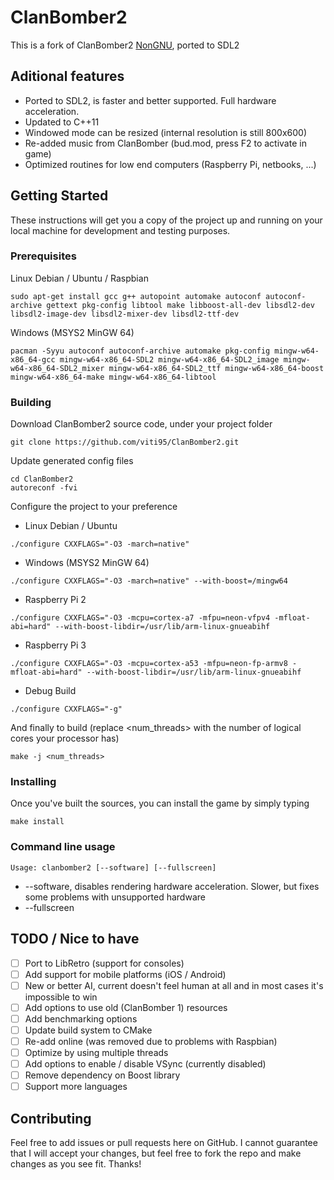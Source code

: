 # ClanBomber2

This is a fork of ClanBomber2 [NonGNU](http://www.nongnu.org/clanbomber/), ported to SDL2

## Aditional features

* Ported to SDL2, is faster and better supported. Full hardware acceleration.
* Updated to C++11
* Windowed mode can be resized (internal resolution is still 800x600)
* Re-added music from ClanBomber (bud.mod, press F2 to activate in game)
* Optimized routines for low end computers (Raspberry Pi, netbooks, ...)

## Getting Started

These instructions will get you a copy of the project up and running on your local machine for development and testing purposes.

### Prerequisites

Linux Debian / Ubuntu / Raspbian

```
sudo apt-get install gcc g++ autopoint automake autoconf autoconf-archive gettext pkg-config libtool make libboost-all-dev libsdl2-dev libsdl2-image-dev libsdl2-mixer-dev libsdl2-ttf-dev
```

Windows (MSYS2 MinGW 64)

```
pacman -Syyu autoconf autoconf-archive automake pkg-config mingw-w64-x86_64-gcc mingw-w64-x86_64-SDL2 mingw-w64-x86_64-SDL2_image mingw-w64-x86_64-SDL2_mixer mingw-w64-x86_64-SDL2_ttf mingw-w64-x86_64-boost mingw-w64-x86_64-make mingw-w64-x86_64-libtool
```

### Building

Download ClanBomber2 source code, under your project folder

```
git clone https://github.com/viti95/ClanBomber2.git
```

Update generated config files

```
cd ClanBomber2
autoreconf -fvi
```

Configure the project to your preference

* Linux Debian / Ubuntu

```
./configure CXXFLAGS="-O3 -march=native"
```

* Windows (MSYS2 MinGW 64)

```
./configure CXXFLAGS="-O3 -march=native" --with-boost=/mingw64
```

* Raspberry Pi 2

```
./configure CXXFLAGS="-O3 -mcpu=cortex-a7 -mfpu=neon-vfpv4 -mfloat-abi=hard" --with-boost-libdir=/usr/lib/arm-linux-gnueabihf
```

* Raspberry Pi 3

```
./configure CXXFLAGS="-O3 -mcpu=cortex-a53 -mfpu=neon-fp-armv8 -mfloat-abi=hard" --with-boost-libdir=/usr/lib/arm-linux-gnueabihf
```

* Debug Build

```
./configure CXXFLAGS="-g"
```

And finally to build (replace <num_threads> with the number of logical cores your processor has)

```
make -j <num_threads>
```

### Installing

Once you've built the sources, you can install the game by simply typing

```
make install
```

### Command line usage

```
Usage: clanbomber2 [--software] [--fullscreen]
```

* --software, disables rendering hardware acceleration. Slower, but fixes some problems with unsupported hardware
* --fullscreen

## TODO / Nice to have

- [ ] Port to LibRetro (support for consoles)
- [ ] Add support for mobile platforms (iOS / Android)
- [ ] New or better AI, current doesn't feel human at all and in most cases it's impossible to win
- [ ] Add options to use old (ClanBomber 1) resources
- [ ] Add benchmarking options
- [ ] Update build system to CMake
- [ ] Re-add online (was removed due to problems with Raspbian)
- [ ] Optimize by using multiple threads
- [ ] Add options to enable / disable VSync (currently disabled)
- [ ] Remove dependency on Boost library
- [ ] Support more languages

## Contributing

Feel free to add issues or pull requests here on GitHub. I cannot guarantee that I will accept your changes, but feel free to fork the repo and make changes as you see fit. Thanks!
